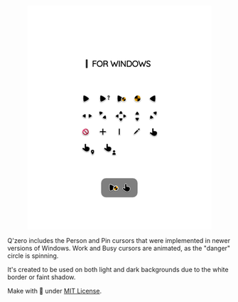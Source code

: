 <p align="center"><a href="#"><img alt="Image to Ico" src="assets/Preview-Page.png"/></a></p>

Q'zero includes the Person and Pin cursors that were implemented in newer versions of Windows. Work and Busy cursors are animated, as the "danger" circle is spinning.

It's created to be used on both light and dark backgrounds due to the white border or faint shadow.

Make with 🖤 under [MIT License](https://github.com/genesistoxical/qzero-cursor/blob/master/LICENSE).

